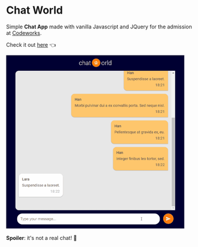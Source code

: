 # Chat World

Simple **Chat App** made with vanilla Javascript and JQuery for the admission at [Codeworks](https://codeworks.me/).

Check it out [here](https://vikvikvr.github.io/chat-world/) 👈

<a href="https://vikvikvr.github.io/chat-world/">
  <img src="assets/gif/chat-world.gif">
</a>

**Spoiler**: it's not a real chat! 🤯
